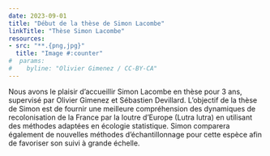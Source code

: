 ```yaml
---
date: 2023-09-01
title: "Début de la thèse de Simon Lacombe"
linkTitle: "Thèse Simon Lacombe"
resources:
- src: "**.{png,jpg}"
  title: "Image #:counter"
#  params:
#    byline: "Olivier Gimenez / CC-BY-CA"
---
```


Nous avons le plaisir d’accueillir Simon Lacombe en thèse pour 3 ans, supervisé par Olivier Gimenez et Sébastien Devillard. L’objectif de la thèse de Simon est de fournir une meilleure compréhension des dynamiques de recolonisation de la France par la loutre d’Europe (Lutra lutra) en utilisant des méthodes adaptées en écologie statistique. Simon comparera également de nouvelles méthodes d’échantillonnage pour cette espèce afin de favoriser son suivi à grande échelle.